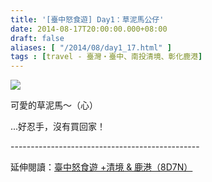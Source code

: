 ```yaml
---
title: '[臺中怒食遊] Day1：草泥馬公仔'
date: 2014-08-17T20:00:00.000+08:00
draft: false
aliases: [ "/2014/08/day1_17.html" ]
tags : [travel - 臺灣・臺中、南投清境、彰化鹿港]
---
```


[![](https://1.bp.blogspot.com/-c4V5mV-fGtw/XEv-JOccs2I/AAAAAAAAGaM/V4vDWeZoapoRdV541X-ShEkFUqF-apeVwCLcBGAs/s640/14402268586_03fc5f759f_z.jpg)](https://1.bp.blogspot.com/-c4V5mV-fGtw/XEv-JOccs2I/AAAAAAAAGaM/V4vDWeZoapoRdV541X-ShEkFUqF-apeVwCLcBGAs/s1600/14402268586_03fc5f759f_z.jpg)

可愛的草泥馬～（心）  
  
...好忍手，沒有買回家！  
  
\-----------------------------------------------  
  
延伸閱讀：[臺中怒食遊 +清境 & 鹿港（8D7N）](http://www.hidie.net/2014/09/8d7n.html)